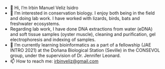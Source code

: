 - 👋 Hi, I’m Irbin Manuel Veliz Isidro
- 👀 I’m interested in conservation biology. I enjoy both being in the field and doing lab work. I have worked with lizards, birds, bats and freshwater ecosystems.
- Regarding lab work, I have done DNA extractions from water (eDNA) and soft tissue samples (oyster muscle), cleaning and purification, gel electrophoresis and indexing of samples.
- 🌱 I’m currently learning bioinformatics as a part of a fellowship (JAE INTRO 2021) at the Doñana Biological Station (Seville) in the CONSEVOL group, under the supervision of Dr. Jennifer Leonard.
- 📫 How to reach me: irbinveliz@gmail.com

<!---
irbinveliz/irbinveliz is a ✨ special ✨ repository because its `README.md` (this file) appears on your GitHub profile.
You can click the Preview link to take a look at your changes.
--->
